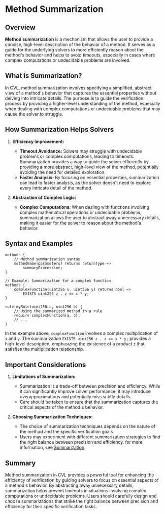 # Method Summarization

## Overview

**Method summarization** is a mechanism that allows the user to provide a concise, high-level description of the behavior of a method. It serves as a guide for the underlying solvers to more efficiently reason about the method's behavior and helps to avoid timeouts, especially in cases where complex computations or undecidable problems are involved.

## What is Summarization?

In CVL, method summarization involves specifying a simplified, abstract view of a method's behavior that captures the essential properties without delving into intricate details. The purpose is to guide the verification process by providing a higher-level understanding of the method, especially when dealing with complex computations or undecidable problems that may cause the solver to struggle.

## How Summarization Helps Solvers

1. **Efficiency Improvement:**
   - **Timeout Avoidance:** Solvers may struggle with undecidable problems or complex computations, leading to timeouts. Summarization provides a way to guide the solver efficiently by providing a more abstract, high-level view of the method, potentially avoiding the need for detailed exploration.
   - **Faster Analysis:** By focusing on essential properties, summarization can lead to faster analysis, as the solver doesn't need to explore every intricate detail of the method.

2. **Abstraction of Complex Logic:**
   - **Complex Computations:** When dealing with functions involving complex mathematical operations or undecidable problems, summarization allows the user to abstract away unnecessary details, making it easier for the solver to reason about the method's behavior.

## Syntax and Examples

```cvl
methods {
    // Method summarization syntax
    methodName(parameters) returns returnType =>
        summaryExpression;
}

// Example: Summarization for a complex function
methods {
    complexFunction(uint256 x, uint256 y) returns bool =>
        EXISTS uint256 z . z == x * y;
}

rule myRule(uint256 a, uint256 b) {
    // Using the summarized method in a rule
    require complexFunction(a, b);
    // ...
}
```

In the example above, `complexFunction` involves a complex multiplication of `x` and `y`. The summarization `EXISTS uint256 z . z == x * y;` provides a high-level description, emphasizing the existence of a product `z` that satisfies the multiplication relationship.

## Important Considerations

1. **Limitations of Summarization:**
   - Summarization is a trade-off between precision and efficiency. While it can significantly improve solver performance, it may introduce overapproximations and potentially miss subtle details.
   - Care should be taken to ensure that the summarization captures the critical aspects of the method's behavior.

2. **Choosing Summarization Techniques:**
   - The choice of summarization techniques depends on the nature of the method and the specific verification goals.
   - Users may experiment with different summarization strategies to find the right balance between precision and efficiency.
   for more information, see [Summarization](../../cvl/methods.md).

## Summary

Method summarization in CVL provides a powerful tool for enhancing the efficiency of verification by guiding solvers to focus on essential aspects of a method's behavior. By abstracting away unnecessary details, summarization helps prevent timeouts in situations involving complex computations or undecidable problems. Users should carefully design and choose summarizations that strike the right balance between precision and efficiency for their specific verification tasks.